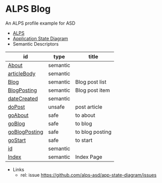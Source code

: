 # ALPS Blog

An ALPS profile example for ASD

 * [ALPS](profile.xml)
 * [Application State Diagram](docs/asd.md)
 * Semantic Descriptors


| id | type | title |
|-|-|-|
|[About](docs/semantic.About.md) | semantic |  |
|[articleBody](docs/semantic.articleBody.md) | semantic |  |
|[Blog](docs/semantic.Blog.md) | semantic | Blog post list |
|[BlogPosting](docs/semantic.BlogPosting.md) | semantic | Blog post item |
|[dateCreated](docs/semantic.dateCreated.md) | semantic |  |
|[doPost](docs/unsafe.doPost.md) | unsafe | post article |
|[goAbout](docs/safe.goAbout.md) | safe | to about |
|[goBlog](docs/safe.goBlog.md) | safe | to blog |
|[goBlogPosting](docs/safe.goBlogPosting.md) | safe | to blog posting |
|[goStart](docs/safe.goStart.md) | safe | to start |
|[id](docs/semantic.id.md) | semantic |  |
|[Index](docs/semantic.Index.md) | semantic | Index Page |


 * Links
   * rel: issue <a rel="issue" href="https://github.com/alps-asd/app-state-diagram/issues">https://github.com/alps-asd/app-state-diagram/issues</a>
